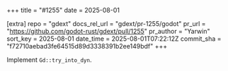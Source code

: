 +++
title = "#1255"
date = 2025-08-01

[extra]
repo = "gdext"
docs_rel_url = "gdext/pr-1255/godot"
pr_url = "https://github.com/godot-rust/gdext/pull/1255"
pr_author = "Yarwin"
sort_key = 2025-08-01
date_time = 2025-08-01T07:22:12Z
commit_sha = "f72710aebad3fe64515d89d3338391b2ee149bdf"
+++

Implement `Gd::try_into_dyn`.
